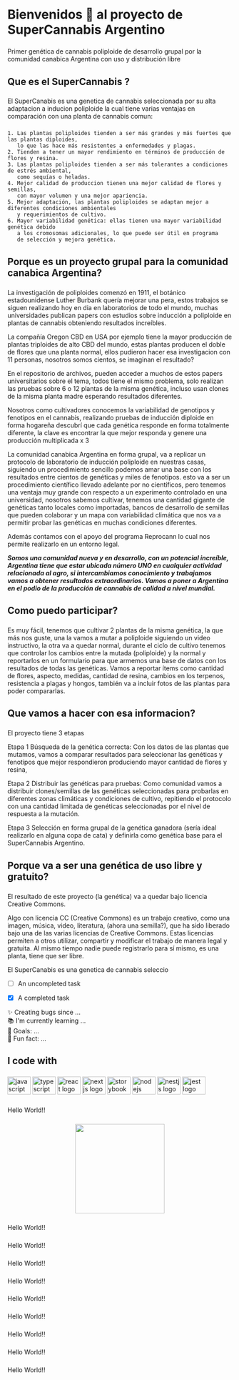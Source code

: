 <h1 align="left">Bienvenidos 👋 al proyecto de SuperCannabis Argentino</h1>

###

<p align="left">Primer genética de cannabis poliploide de desarrollo grupal por la comunidad canabica Argentina con uso y distribución libre</p>

###

<h2 align="left">Que es el SuperCannabis ?</h2>

###

<p align="left">El SuperCanabis es una genetica de cannabis seleccionada por su alta adaptacion a inducion poliploide la cual tiene varias ventajas en comparación con una planta de cannabis comun:</p>

###
~~~
1. Las plantas poliploides tienden a ser más grandes y más fuertes que las plantas diploides, 
   lo que las hace más resistentes a enfermedades y plagas.
2. Tienden a tener un mayor rendimiento en términos de producción de flores y resina.
3. Las plantas poliploides tienden a ser más tolerantes a condiciones de estrés ambiental, 
   como sequías o heladas.
4. Mejor calidad de produccion tienen una mejor calidad de flores y semillas,
   con mayor volumen y una mejor apariencia.
5. Mejor adaptación, las plantas poliploides se adaptan mejor a diferentes condiciones ambientales 
   y requerimientos de cultivo.
6. Mayor variabilidad genética: ellas tienen una mayor variabilidad genética debido
   a los cromosomas adicionales, lo que puede ser útil en programa
   de selección y mejora genética.
~~~

###

<h2 align="left">Porque es un proyecto grupal para la comunidad canabica Argentina?</h2>

###

La investigación de poliploides comenzó en 1911, el botánico estadounidense Luther Burbank quería mejorar una pera, estos trabajos se siguen realizando hoy en dia en laboratorios de todo el mundo, muchas universidades publican papers con estudios sobre inducción a poliploide en plantas de cannabis obteniendo resultados increíbles.

La compañía Oregon CBD en USA por ejemplo tiene la mayor producción de plantas triploides de alto CBD del mundo, estas plantas producen el doble de flores que una planta normal, ellos pudieron hacer esa investigacion con 11 personas, nosotros somos cientos, se imaginan el resultado?

En el repositorio de archivos, pueden acceder a muchos de estos papers universitarios sobre el tema, todos tiene el mismo problema, solo realizan las pruebas sobre 6 o 12 plantas de la misma genética, incluso usan clones de la misma planta madre esperando resultados diferentes.

Nosotros como cultivadores conocemos la variabilidad de genotipos y fenotipos en el cannabis, realizando pruebas de inducción diploide en forma hogareña descubrí que cada genética responde en forma totalmente diferente, la clave es encontrar la que mejor responda y genere una producción multiplicada x 3

La comunidad canabica Argentina en forma grupal, va a replicar un protocolo de laboratorio de inducción poliploide en nuestras casas, siguiendo un procedimiento sencillo podemos amar una base con los resultados entre cientos de genéticas y miles de fenotipos.
esto va a ser un procedimiento científico llevado adelante por no científicos, pero tenemos una ventaja muy grande con respecto a un experimento controlado en una universidad, nosotros sabemos cultivar, tenemos una cantidad gigante de genéticas tanto locales como importadas, bancos de desarrollo de semillas que pueden colaborar y un mapa con variabilidad climática que nos va a permitir probar las genéticas en muchas condiciones diferentes.

Además contamos con el apoyo del programa Reprocann lo cual nos permite realizarlo en un entorno legal.

<b> <i>
Somos una comunidad nueva y en desarrollo, con un potencial increíble, Argentina tiene que estar ubicada número UNO en cualquier actividad relacionada al agro, si intercambiamos conocimiento y trabajamos vamos a obtener resultados extraordinarios.
Vamos a poner a Argentina en el podio de la producción de cannabis de calidad a nivel mundial.
</b>  </i>

###

<h2 align="left">Como puedo participar?</h2>

###

Es muy fácil, tenemos que cultivar 2 plantas de la misma genética, la que más nos guste, una la vamos a mutar a poliploide siguiendo un video instructivo, la otra va a quedar normal, durante el ciclo de cultivo tenemos que controlar los cambios entre la mutada (poliploide) y la normal y reportarlos en un formulario para que armemos una base de datos con los resultados de todas las genéticas.
Vamos a reportar ítems como cantidad de flores, aspecto, medidas, cantidad de resina, cambios en los terpenos, resistencia a plagas y hongos, también va a incluir fotos de las plantas para poder compararlas.

###

<h2 align="left">Que vamos a hacer con esa informacion?</h2>

###

El proyecto tiene 3 etapas 

Etapa 1 Búsqueda de la genética correcta:
Con los datos de las plantas que mutamos, vamos a comparar resultados para seleccionar las genéticas y fenotipos que mejor respondieron produciendo mayor cantidad de flores y resina,

Etapa 2 Distribuir las genéticas para pruebas:
Como comunidad vamos a distribuir clones/semillas de las genéticas seleccionadas para probarlas en diferentes zonas climáticas y condiciones de cultivo, repitiendo el protocolo con una cantidad limitada de genéticas seleccionadas por el nivel de respuesta a la mutación.

Etapa 3 Selección en forma grupal de la genética ganadora (sería ideal realizarlo en alguna copa de cata) y definirla como genética base para el SuperCannabis Argentino.


###

<h2 align="left">Porque va a ser una genética de uso libre y gratuito?</h2>

###


El resultado de este proyecto (la genética) va a quedar bajo licencia Creative Commons.

Algo con licencia CC (Creative Commons) es un trabajo creativo, como una imagen, música, video, literatura, (ahora una semilla?), que ha sido liberado bajo una de las varias licencias de Creative Commons. Estas licencias permiten a otros utilizar, compartir y modificar el trabajo de manera legal y gratuita.
Al mismo tiempo nadie puede registrarlo para sí mismo, es una planta, tiene que ser libre.






<p align="left">El SuperCanabis es una genetica de cannabis seleccio</p>




- [ ] An uncompleted task
- [x] A completed task


<p align="left">✨ Creating bugs since ...<br>📚 I'm currently learning ...<br>🎯 Goals: ...<br>🎲 Fun fact: ...</p>

###

<h2 align="left">I code with</h2>

###

<div align="left">
  <img src="https://cdn.jsdelivr.net/gh/devicons/devicon/icons/javascript/javascript-original.svg" height="40" width="52" alt="javascript logo"  />
  <img src="https://cdn.jsdelivr.net/gh/devicons/devicon/icons/typescript/typescript-original.svg" height="40" width="52" alt="typescript logo"  />
  <img src="https://cdn.jsdelivr.net/gh/devicons/devicon/icons/react/react-original.svg" height="40" width="52" alt="react logo"  />
  <img src="https://cdn.jsdelivr.net/gh/devicons/devicon/icons/nextjs/nextjs-original.svg" height="40" width="52" alt="nextjs logo"  />
  <img src="https://cdn.jsdelivr.net/gh/devicons/devicon/icons/storybook/storybook-original.svg" height="40" width="52" alt="storybook logo"  />
  <img src="https://cdn.jsdelivr.net/gh/devicons/devicon/icons/nodejs/nodejs-original.svg" height="40" width="52" alt="nodejs logo"  />
  <img src="https://cdn.jsdelivr.net/gh/devicons/devicon/icons/nestjs/nestjs-plain.svg" height="40" width="52" alt="nestjs logo"  />
  <img src="https://cdn.jsdelivr.net/gh/devicons/devicon/icons/jest/jest-plain.svg" height="40" width="52" alt="jest logo"  />
</div>

###

<p align="left">Hello World!!</p>

###

<div align="center">
  <img height="200" src="https://i.imgflip.com/65efzo.gif"  />
</div>

###

<p align="left">Hello World!!</p>

###

<p align="left">Hello World!!</p>

###

<p align="left">Hello World!!</p>

###

<p align="left">Hello World!!</p>

###

<p align="left">Hello World!!</p>

###

<p align="left">Hello World!!</p>

###

<p align="left">Hello World!!</p>

###

<p align="left">Hello World!!</p>

###

<p align="left">Hello World!!</p>

###